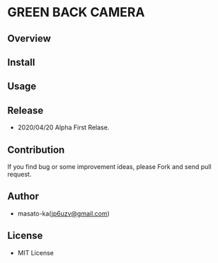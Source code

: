 GREEN BACK CAMERA
===================

## Overview


## Install


## Usage



## Release

 * 2020/04/20 Alpha First Relase.

## Contribution

 If you find bug or some improvement ideas, please Fork and send pull request.

## Author

 * masato-ka(jp6uzv@gmail.com)

## License

 * MIT License

